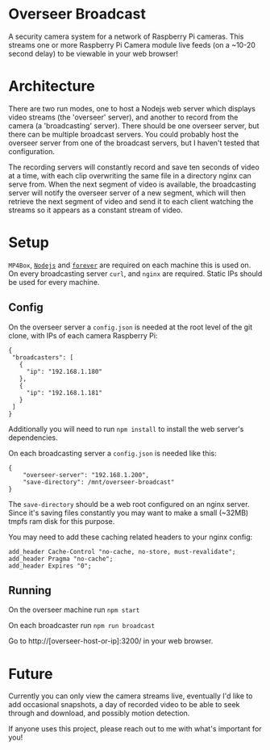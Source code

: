 # Overseer Broadcast

A security camera system for a network of Raspberry Pi cameras. This streams one or more Raspberry Pi Camera module live feeds (on a ~10-20 second delay) to be viewable in your web browser!

# Architecture
There are two run modes, one to host a Nodejs web server which displays video streams (the 'overseer' server), and another to record from the camera (a 'broadcasting' server). There should be one overseer server, but there can be multiple broadcast servers. You could probably host the overseer server from one of the broadcast servers, but I haven't tested that configuration.

The recording servers will constantly record and save ten seconds of video at a time, with each clip overwriting the same file in a directory nginx can serve from.
When the next segment of video is available, the broadcasting server will notify the overseer server of a new segment, which will then retrieve the next segment of video and send it to each client watching the streams so it appears as a constant stream of video.
 
# Setup
 
`MP4Box`, [`Nodejs`](https://nodejs.org/en/) and [`forever`](https://github.com/foreversd/forever) are required on each machine this is used on. On every broadcasting server `curl`, and `nginx` are required. Static IPs should be used for every machine.

## Config
On the overseer server a `config.json` is needed at the root level of the git clone, with IPs of each camera Raspberry Pi:
```
{
 "broadcasters": [
   {
     "ip": "192.168.1.180"
   },
   {
     "ip": "192.168.1.181"
   }
 ]
}
```
Additionally you will need to run `npm install` to install the web server's dependencies.

On each broadcasting server a `config.json` is needed like this:
```
{
    "overseer-server": "192.168.1.200",
    "save-directory": /mnt/overseer-broadcast"
}
```
The `save-directory` should be a web root configured on an nginx server. Since it's saving files constantly you may want to make a small (~32MB) tmpfs ram disk for this purpose.

You may need to add these caching related headers to your nginx config:
```
add_header Cache-Control "no-cache, no-store, must-revalidate";
add_header Pragma "no-cache";
add_header Expires "0";
```

## Running
On the overseer machine run `npm start`

On each broadcaster run `npm run broadcast`

Go to http://[overseer-host-or-ip]:3200/ in your web browser.

# Future

Currently you can only view the camera streams live, eventually I'd like to add occasional snapshots, a day of recorded video to be able to seek through and download, and possibly motion detection.

If anyone uses this project, please reach out to me with what's important for you!
